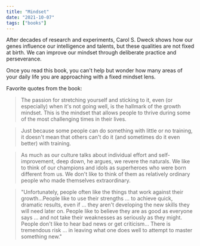 ```yaml
---
title: "Mindset"
date: "2021-10-07"
tags: ["books"]
---
```


After decades of research and experiments, Carol S. Dweck shows how our genes influence our intelligence and talents, but these qualities are not fixed at birth. We can improve our mindset through deliberate practice and perseverance.

Once you read this book, you can't help but wonder how many areas of your daily life you are approaching with a fixed mindset lens.

Favorite quotes from the book:

> The passion for stretching yourself and sticking to it, even (or especially) when it's not going well, is the hallmark of the growth mindset. This is the mindset that allows people to thrive during some of the most challenging times in their lives.

> Just because some people can do something with little or no training, it doesn't mean that others can't do it (and sometimes do it even better) with training.

> As much as our culture talks about individual effort and self-improvement, deep down, he argues, we revere the naturals. We like to think of our champions and idols as superheroes who were born different from us. We don't like to think of them as relatively ordinary people who made themselves extraordinary.

> "Unfortunately, people often like the things that work against their growth...People like to use their strengths ... to achieve quick, dramatic results, even if ... they aren't developing the new skills they will need later on. People like to believe they are as good as everyone says ... and not take their weaknesses as seriously as they might. People don't like to hear bad news or get criticism... There is tremendous risk ... in leaving what one does well to attempt to master something new."
